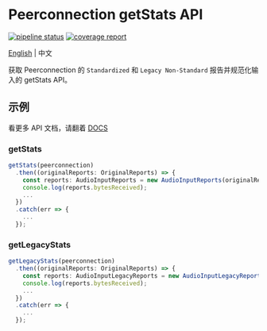 # Peerconnection getStats API

[![pipeline status](https://gitlab.com/poplark/peerconnection-stats/badges/master/pipeline.svg)](https://gitlab.com/poplark/peerconnection-stats/-/commits/master)
[![coverage report](https://gitlab.com/poplark/peerconnection-stats/badges/master/coverage.svg)](https://gitlab.com/poplark/peerconnection-stats/-/commits/master)

[English](./README.md) | 中文

获取 Peerconnection 的 `Standardized` 和 `Legacy Non-Standard` 报告并规范化输入的 getStats API。

## 示例

看更多 API 文档，请翻着 [DOCS](https://poplark.github.io/peerconnection-stats/)

### getStats

```ts
getStats(peerconnection)
  .then((originalReports: OriginalReports) => {
    const reports: AudioInputReports = new AudioInputReports(originalReports);
    console.log(reports.bytesReceived);
    ...
  })
  .catch(err => {
    ...
  });
```

### getLegacyStats

```ts
getLegacyStats(peerconnection)
  .then((originalReports: OriginalReports) => {
    const reports: AudioInputLegacyReports = new AudioInputLegacyReports(originalReports);
    console.log(reports.bytesReceived);
    ...
  })
  .catch(err => {
    ...
  });
```
